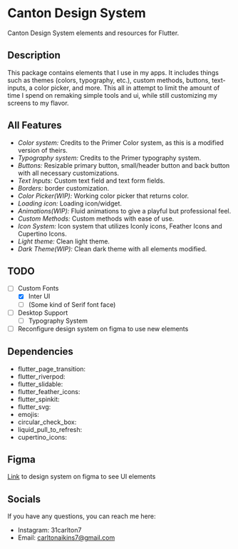 # Canton Design System

Canton Design System elements and resources for Flutter.

## Description
This package contains elements that I use in my apps. It includes things such as themes (colors, typography, etc.), custom methods, buttons, text-inputs, a color picker, and more. This all in attempt to limit the amount of time I spend on remaking simple tools and ui, while still customizing my screens to my flavor.

## All Features
- _Color system:_ Credits to the Primer Color system, as this is a modified version of theirs.
- _Typography system:_ Credits to the Primer typography system.
- _Buttons:_ Resizable primary button, small/header button and back button with all necessary customizations.
- _Text Inputs:_ Custom text field and text form fields.
- _Borders:_ border customization.
- _Color Picker(WIP):_ Working color picker that returns color.
- _Loading icon:_ Loading icon/widget.
- _Animations(WIP):_ Fluid animations to give a playful but professional feel.
- _Custom Methods:_ Custom methods with ease of use.
- _Icon System:_ Icon system that utilizes Iconly icons, Feather Icons and Cupertino Icons.
- _Light theme:_ Clean light theme.
- _Dark Theme(WIP):_ Clean dark theme with all elements modified.

## TODO
- [ ] Custom Fonts
    - [X] Inter UI
    - [ ] (Some kind of Serif font face)
- [ ] Desktop Support
    - [ ] Typography System
- [ ] Reconfigure design system on figma to use new elements

## Dependencies
- flutter_page_transition: 
- flutter_riverpod:
- flutter_slidable:
- flutter_feather_icons:
- flutter_spinkit:
- flutter_svg:
- emojis:
- circular_check_box:
- liquid_pull_to_refresh:
- cupertino_icons:

## Figma
[Link](https://www.figma.com/file/CNpY1mP3jfeAUPW3Dhf3l5/Canton-Design-System?node-id=0%3A1) to design system on figma to see UI elements

## Socials
If you have any questions, you can reach me here:

- Instagram: 31carlton7
- Email: carltonaikins7@gmail.com

